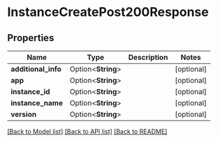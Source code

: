 # InstanceCreatePost200Response

## Properties

Name | Type | Description | Notes
------------ | ------------- | ------------- | -------------
**additional_info** | Option<**String**> |  | [optional]
**app** | Option<**String**> |  | [optional]
**instance_id** | Option<**String**> |  | [optional]
**instance_name** | Option<**String**> |  | [optional]
**version** | Option<**String**> |  | [optional]

[[Back to Model list]](../README.md#documentation-for-models) [[Back to API list]](../README.md#documentation-for-api-endpoints) [[Back to README]](../README.md)


